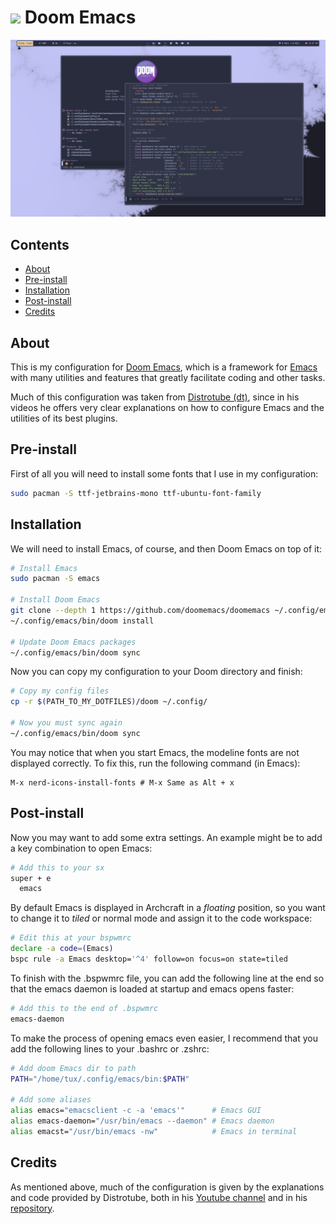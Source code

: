 # <picture><img src = "https://skillicons.dev/icons?i=emacs" width = 30px></picture> **Doom Emacs**

<!-- Doom emacs preview -->
<img src="doom/preview.png">

## Contents
- <a href="http://a.com">About</a>
- <a href="http://a.com">Pre-install</a>
- <a href="http://a.com">Installation</a>
- <a href="http://a.com">Post-install</a>
- <a href="http://a.com">Credits</a>

## About

This is my configuration for <a href="https://github.com/doomemacs/doomemacs">Doom Emacs</a>,
which is a framework for <a href="https://www.gnu.org/software/emacs/">Emacs</a> with many 
utilities and features that greatly facilitate coding and other tasks.

Much of this configuration was taken from <a href="https://www.youtube.com/@DistroTube">Distrotube (dt)</a>,
since in his videos he offers very clear explanations on how to configure Emacs and the 
utilities of its best plugins.

## Pre-install

First of all you will need to install some fonts that I use in my configuration: 

```bash
sudo pacman -S ttf-jetbrains-mono ttf-ubuntu-font-family
```

## Installation

We will need to install Emacs, of course, and then Doom Emacs on top of it:

```bash
# Install Emacs
sudo pacman -S emacs

# Install Doom Emacs
git clone --depth 1 https://github.com/doomemacs/doomemacs ~/.config/emacs
~/.config/emacs/bin/doom install

# Update Doom Emacs packages
~/.config/emacs/bin/doom sync
```

Now you can copy my configuration to your Doom directory and finish:

```bash
# Copy my config files
cp -r $(PATH_TO_MY_DOTFILES)/doom ~/.config/

# Now you must sync again
~/.config/emacs/bin/doom sync
```

You may notice that when you start Emacs, the modeline fonts are not displayed correctly.
To fix this, run the following command (in Emacs): 

```
M-x nerd-icons-install-fonts # M-x Same as Alt + x
```

## Post-install

Now you may want to add some extra settings. An example might be to add a
key combination to open Emacs:

```bash
# Add this to your sx
super + e
  emacs
```

By default Emacs is displayed in Archcraft in a *floating* position, so you want to 
change it to *tiled* or normal mode and assign it to the code workspace:

```bash
# Edit this at your bspwmrc
declare -a code=(Emacs)
bspc rule -a Emacs desktop='^4' follow=on focus=on state=tiled
```

To finish with the .bspwmrc file, you can add the following line at the end so that
the emacs daemon is loaded at startup and emacs opens faster:

```bash
# Add this to the end of .bspwmrc
emacs-daemon
```

To make the process of opening emacs even easier, I recommend that you add the 
following lines to your .bashrc or .zshrc:

```bash
# Add doom Emacs dir to path
PATH="/home/tux/.config/emacs/bin:$PATH"

# Add some aliases
alias emacs="emacsclient -c -a 'emacs'"      # Emacs GUI
alias emacs-daemon="/usr/bin/emacs --daemon" # Emacs daemon
alias emacst="/usr/bin/emacs -nw"            # Emacs in terminal
```

## Credits

As mentioned above, much of the configuration is given by the explanations and 
code provided by Distrotube, both in his <a href="https://www.youtube.com/@DistroTube">Youtube channel</a>
and in his <a href="https://gitlab.com/dwt1">repository</a>.
